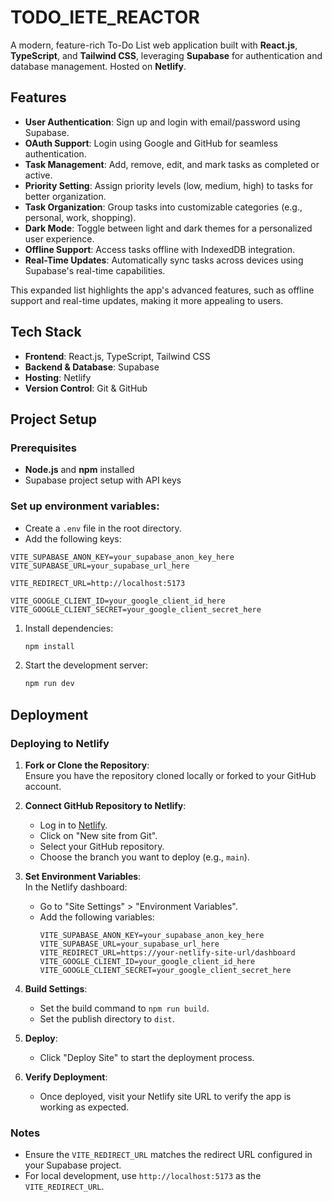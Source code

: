 # TODO_IETE_REACTOR

A modern, feature-rich To-Do List web application built with **React.js**, **TypeScript**, and **Tailwind CSS**, leveraging **Supabase** for authentication and database management. Hosted on **Netlify**.

## Features

- **User Authentication**: Sign up and login with email/password using Supabase.  
- **OAuth Support**: Login using Google and GitHub for seamless authentication.  
- **Task Management**: Add, remove, edit, and mark tasks as completed or active.  
- **Priority Setting**: Assign priority levels (low, medium, high) to tasks for better organization.  
- **Task Organization**: Group tasks into customizable categories (e.g., personal, work, shopping).  
- **Dark Mode**: Toggle between light and dark themes for a personalized user experience.  
- **Offline Support**: Access tasks offline with IndexedDB integration.  
- **Real-Time Updates**: Automatically sync tasks across devices using Supabase's real-time capabilities.  

This expanded list highlights the app's advanced features, such as offline support and real-time updates, making it more appealing to users.

## Tech Stack

- **Frontend**: React.js, TypeScript, Tailwind CSS
- **Backend & Database**: Supabase
- **Hosting**: Netlify
- **Version Control**: Git & GitHub

## Project Setup

### Prerequisites

- **Node.js** and **npm** installed
- Supabase project setup with API keys

### Set up environment variables:
   - Create a `.env` file in the root directory.
   - Add the following keys:

```env
VITE_SUPABASE_ANON_KEY=your_supabase_anon_key_here
VITE_SUPABASE_URL=your_supabase_url_here

VITE_REDIRECT_URL=http://localhost:5173

VITE_GOOGLE_CLIENT_ID=your_google_client_id_here
VITE_GOOGLE_CLIENT_SECRET=your_google_client_secret_here
```

1. Install dependencies:
   ```sh
   npm install
   ```
2. Start the development server:
   ```sh
   npm run dev
   ```

## Deployment


### Deploying to Netlify

1. **Fork or Clone the Repository**:  
   Ensure you have the repository cloned locally or forked to your GitHub account.

2. **Connect GitHub Repository to Netlify**:

   - Log in to [Netlify](https://www.netlify.com/).
   - Click on "New site from Git".
   - Select your GitHub repository.
   - Choose the branch you want to deploy (e.g., `main`).

3. **Set Environment Variables**:  
   In the Netlify dashboard:

   - Go to "Site Settings" > "Environment Variables".
   - Add the following variables:
     ```
     VITE_SUPABASE_ANON_KEY=your_supabase_anon_key_here
     VITE_SUPABASE_URL=your_supabase_url_here
     VITE_REDIRECT_URL=https://your-netlify-site-url/dashboard
     VITE_GOOGLE_CLIENT_ID=your_google_client_id_here
     VITE_GOOGLE_CLIENT_SECRET=your_google_client_secret_here
     ```

4. **Build Settings**:

   - Set the build command to `npm run build`.
   - Set the publish directory to `dist`.

5. **Deploy**:

   - Click "Deploy Site" to start the deployment process.

6. **Verify Deployment**:
   - Once deployed, visit your Netlify site URL to verify the app is working as expected.

### Notes

- Ensure the `VITE_REDIRECT_URL` matches the redirect URL configured in your Supabase project.
- For local development, use `http://localhost:5173` as the `VITE_REDIRECT_URL`.

